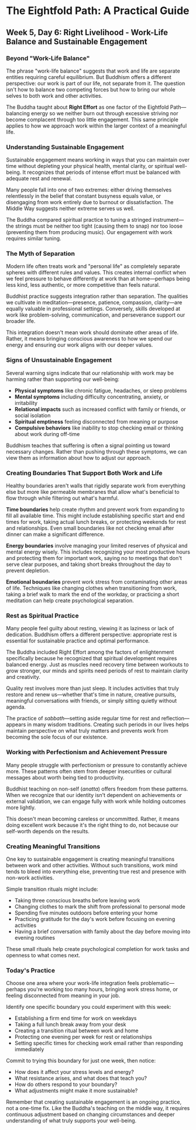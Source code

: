 # The Eightfold Path: A Practical Guide
## Week 5, Day 6: Right Livelihood - Work-Life Balance and Sustainable Engagement

### Beyond "Work-Life Balance"

The phrase "work-life balance" suggests that work and life are separate entities requiring careful equilibrium. But Buddhism offers a different perspective: our work is part of our life, not separate from it. The question isn't how to balance two competing forces but how to bring our whole selves to both work and other activities.

The Buddha taught about **Right Effort** as one factor of the Eightfold Path—balancing energy so we neither burn out through excessive striving nor become complacent through too little engagement. This same principle applies to how we approach work within the larger context of a meaningful life.

### Understanding Sustainable Engagement

Sustainable engagement means working in ways that you can maintain over time without depleting your physical health, mental clarity, or spiritual well-being. It recognizes that periods of intense effort must be balanced with adequate rest and renewal.

Many people fall into one of two extremes: either driving themselves relentlessly in the belief that constant busyness equals value, or disengaging from work entirely due to burnout or dissatisfaction. The Middle Way suggests neither extreme serves us well.

The Buddha compared spiritual practice to tuning a stringed instrument—the strings must be neither too tight (causing them to snap) nor too loose (preventing them from producing music). Our engagement with work requires similar tuning.

### The Myth of Separation

Modern life often treats work and "personal life" as completely separate spheres with different rules and values. This creates internal conflict when we feel pressure to behave differently at work than at home—perhaps being less kind, less authentic, or more competitive than feels natural.

Buddhist practice suggests integration rather than separation. The qualities we cultivate in meditation—presence, patience, compassion, clarity—are equally valuable in professional settings. Conversely, skills developed at work like problem-solving, communication, and perseverance support our broader life.

This integration doesn't mean work should dominate other areas of life. Rather, it means bringing conscious awareness to how we spend our energy and ensuring our work aligns with our deeper values.

### Signs of Unsustainable Engagement

Several warning signs indicate that our relationship with work may be harming rather than supporting our well-being:

- **Physical symptoms** like chronic fatigue, headaches, or sleep problems
- **Mental symptoms** including difficulty concentrating, anxiety, or irritability
- **Relational impacts** such as increased conflict with family or friends, or social isolation
- **Spiritual emptiness** feeling disconnected from meaning or purpose
- **Compulsive behaviors** like inability to stop checking email or thinking about work during off-time

Buddhism teaches that suffering is often a signal pointing us toward necessary changes. Rather than pushing through these symptoms, we can view them as information about how to adjust our approach.

### Creating Boundaries That Support Both Work and Life

Healthy boundaries aren't walls that rigidly separate work from everything else but more like permeable membranes that allow what's beneficial to flow through while filtering out what's harmful.

**Time boundaries** help create rhythm and prevent work from expanding to fill all available time. This might include establishing specific start and end times for work, taking actual lunch breaks, or protecting weekends for rest and relationships. Even small boundaries like not checking email after dinner can make a significant difference.

**Energy boundaries** involve managing your limited reserves of physical and mental energy wisely. This includes recognizing your most productive hours and protecting them for important work, saying no to meetings that don't serve clear purposes, and taking short breaks throughout the day to prevent depletion.

**Emotional boundaries** prevent work stress from contaminating other areas of life. Techniques like changing clothes when transitioning from work, taking a brief walk to mark the end of the workday, or practicing a short meditation can help create psychological separation.

### Rest as Spiritual Practice

Many people feel guilty about resting, viewing it as laziness or lack of dedication. Buddhism offers a different perspective: appropriate rest is essential for sustainable practice and optimal performance.

The Buddha included Right Effort among the factors of enlightenment specifically because he recognized that spiritual development requires balanced energy. Just as muscles need recovery time between workouts to grow stronger, our minds and spirits need periods of rest to maintain clarity and creativity.

Quality rest involves more than just sleep. It includes activities that truly restore and renew us—whether that's time in nature, creative pursuits, meaningful conversations with friends, or simply sitting quietly without agenda.

The practice of *sabbath*—setting aside regular time for rest and reflection—appears in many wisdom traditions. Creating such periods in our lives helps maintain perspective on what truly matters and prevents work from becoming the sole focus of our existence.

### Working with Perfectionism and Achievement Pressure

Many people struggle with perfectionism or pressure to constantly achieve more. These patterns often stem from deeper insecurities or cultural messages about worth being tied to productivity.

Buddhist teaching on non-self (*anatta*) offers freedom from these patterns. When we recognize that our identity isn't dependent on achievements or external validation, we can engage fully with work while holding outcomes more lightly.

This doesn't mean becoming careless or uncommitted. Rather, it means doing excellent work because it's the right thing to do, not because our self-worth depends on the results.

### Creating Meaningful Transitions

One key to sustainable engagement is creating meaningful transitions between work and other activities. Without such transitions, work mind tends to bleed into everything else, preventing true rest and presence with non-work activities.

Simple transition rituals might include:
- Taking three conscious breaths before leaving work
- Changing clothes to mark the shift from professional to personal mode
- Spending five minutes outdoors before entering your home
- Practicing gratitude for the day's work before focusing on evening activities
- Having a brief conversation with family about the day before moving into evening routines

These small rituals help create psychological completion for work tasks and openness to what comes next.

### Today's Practice

Choose one area where your work-life integration feels problematic—perhaps you're working too many hours, bringing work stress home, or feeling disconnected from meaning in your job.

Identify one specific boundary you could experiment with this week:
- Establishing a firm end time for work on weekdays
- Taking a full lunch break away from your desk
- Creating a transition ritual between work and home
- Protecting one evening per week for rest or relationships
- Setting specific times for checking work email rather than responding immediately

Commit to trying this boundary for just one week, then notice:
- How does it affect your stress levels and energy?
- What resistance arises, and what does that teach you?
- How do others respond to your boundary?
- What adjustments might make it more sustainable?

Remember that creating sustainable engagement is an ongoing practice, not a one-time fix. Like the Buddha's teaching on the middle way, it requires continuous adjustment based on changing circumstances and deeper understanding of what truly supports your well-being.
